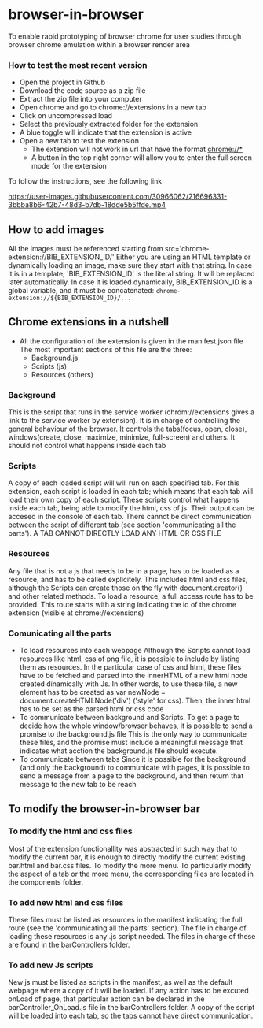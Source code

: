 # browser-in-browser
To enable rapid prototyping of browser chrome for user studies through browser chrome emulation within a browser render area

### How to test the most recent version
- Open the project in Github
- Download the code source as a zip file
- Extract the zip file into your computer
- Open chrome and go to chrome://extensions in a new tab
- Click on uncompressed load
- Select the previously extracted folder for the extension
- A blue toggle will indicate that the extension is active
- Open a new tab to test the extension
  - The extension will not work in url that have the format <chrome://*>
  - A button in the top right corner will allow you to enter the full screen mode for the extension

To follow the instructions, see the following link

https://user-images.githubusercontent.com/30966062/216696331-3bbba8b6-42b7-48d3-b7db-18dde5b5ffde.mp4

## How to add images
All the images must be referenced starting from src='chrome-extension://BIB_EXTENSION_ID/'
Either you are using an HTML template or dynamically loading an image, make sure they start with that string.
In case it is in a template, 'BIB_EXTENSION_ID' is the literal string. It will be replaced later automatically.
In case it is loaded dynamically, BIB_EXTENSION_ID is a global variable, and it must be concatenated: `chrome-extension://${BIB_EXTENSION_ID}/...`

## Chrome extensions in a nutshell
- All the configuration of the extension is given in the manifest.json file
  The most important sections of this file are the three:
  - Background.js
  - Scripts (js)
  - Resources (others)
### Background
  This is the script that runs in the service worker (chrom://extensions gives a link to the service worker by extension).
It is in charge of controlling the general behaviour of the browser. It controls the tabs(focus, open, close), windows(create, close, maximize, minimize, full-screen) and others. It should not control what happens inside each tab
### Scripts
  A copy of each loaded script will will run on each specified tab. For this extension, each script is loaded in each tab; which means that each tab will load their own copy of each script. These scripts control what happens inside each tab, being able to modify the html, css of js. Their output can be accesed in the console of each tab. There cannot be direct communication between the script of different tab (see section 'communicating all the parts'). A TAB CANNOT DIRECTLY LOAD ANY HTML OR CSS FILE
### Resources
  Any file that is not a js that needs to be in a page, has to be loaded as a resource, and has to be called explicitely. This includes html and css files, although the Scripts can create those on the fly with document.creator() and other related methods. To load a resource, a full access route has to be provided. This route starts with a string indicating the id of the chrome extension (visible at chrome://extensions)
### Comunicating all the parts
- To load resources into each webpage
  Although the Scripts cannot load resources like html, css of png file, it is possible to include by listing them as resources. In the particular case of css and html, these files have to be fetched and parsed into the innerHTML of a new html node created dinamically with Js. In other words, to use these file, a new element has to be created as var newNode = document.createHTMLNode('div') ('style' for css). Then, the inner html has to be set as the parsed html or css code
- To communicate between background and Scripts.
  To get a page to decide how the whole window/browser behaves, it is possible to send a promise to the background.js file This is the only way to communicate these files, and the promise must include a meaningful message that indicates what acction the background.js file should execute.
- To communicate between tabs
  Since it is possible for the background (and only the background) to communicate with pages, it is possible to send a message from a page to the background, and then return that message to the new tab to be reach
  
## To modify the browser-in-browser bar
### To modify the html and css files
  Most of the extension functionallity was abstracted in such way that to modify the current bar, it is enough to directly modify the current existing bar.html and bar.css files. To modify the more menu. To particularly modify the aspect of a tab or the more menu, the corresponding files are located in the components folder.
### To add new html and css files
  These files must be listed as resources in the manifest indicating the full route (see the 'communicating all the parts' section). The file in charge of loading these resources is any .js script needed. The files in charge of these are found in the barControllers folder.
### To add new Js scripts
  New js must be listed as scripts in the manifest, as well as the default webpage where a copy of it will be loaded. If any action has to be excuted onLoad of page, that particular action can be declared in the barController_OnLoad.js file in the barControllers folder. A copy of the script will be loaded into each tab, so the tabs cannot have direct communication.
